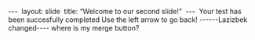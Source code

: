 --- 
layout: slide 
title: “Welcome to our second slide!” 
--- 
Your test has been succesfully completed
Use the left arrow to go back!
------Lazizbek changed----
where is my merge button?
